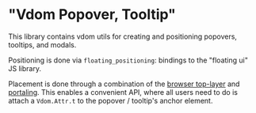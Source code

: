 "Vdom Popover, Tooltip"
=======================

This library contains vdom utils for creating and positioning popovers, tooltips, and
modals.

Positioning is done via `floating_positioning`: bindings to the "floating ui" JS library.

Placement is done through a combination of the
[browser top-layer](https://developer.mozilla.org/en-US/docs/Glossary/Top_layer) and
[portaling](https://react.dev/reference/react-dom/createPortal).
This enables a convenient API, where all users need to do is attach a `Vdom.Attr.t` to the
popover / tooltip's anchor element.
